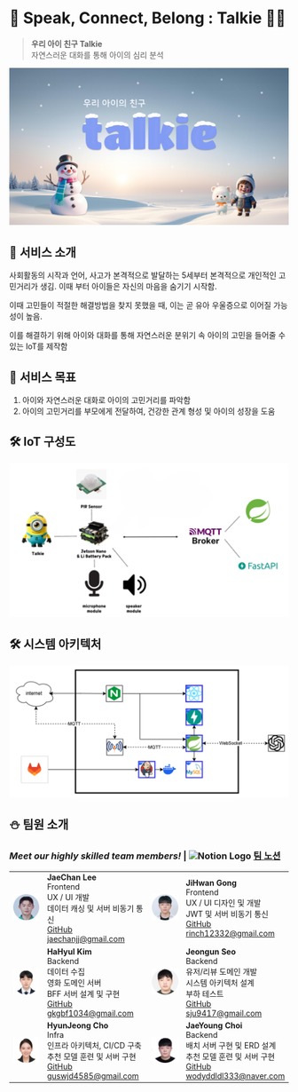 # 🎄 Speak, Connect, Belong : Talkie 🎄🎅

> **우리 아이 친구 Talkie**<br>
> 자연스러운 대화를 통해 아이의 심리 분석

![main](./exec/img/talkie_main.png)

## 🎁 서비스 소개

사회활동의 시작과 언어, 사고가 본격적으로 발달하는 5세부터 본격적으로 개인적인 고민거리가 생김. 이때 부터 아이들은 자신의 마음을 숨기기 시작함. 

이때 고민들이 적절한 해결방법을 찾지 못했을 때, 이는 곧 유아 우울증으로 이어질 가능성이 높음.

이를 해결하기 위해 아이와 대화를 통해 자연스러운 분위기 속 아이의 고민을 들어줄 수 있는 IoT를 제작함

## 🎁	서비스 목표

1. 아이와 자연스러운 대화로 아이의 고민거리를 파악함
2. 아이의 고민거리를 부모에게 전달하여, 건강한 관계 형성 및 아이의 성장을 도움

## 🛠 IoT 구성도

![iot](exec/img/iot.jpg)

## 🛠 시스템 아키텍처

![archi](exec/img/archi.jpg)


## ⛄ 팀원 소개

### **_Meet our highly skilled team members!_** | <img src="https://upload.wikimedia.org/wikipedia/commons/e/e9/Notion-logo.svg" alt="Notion Logo" width="20"/> [팀 노션](https://snowy-lilac-f3b.notion.site/6-5193ecebfd8643ba9d99d29e3bea2482?pvs=4)

|                                     |                                                                                                                                                                   |                                      |                                                                                                                                                                            |
| ----------------------------------- | ----------------------------------------------------------------------------------------------------------------------------------------------------------------- | ------------------------------------ | -------------------------------------------------------------------------------------------------------------------------------------------------------------------------- |
| ![JaeChan](exec/img/chan.jpg) | **JaeChan Lee**  <br> Frontend <br> UX / UI 개발 <br> 데이터 캐싱 및 서버 비동기 통신 <br> [GitHub](https://github.com/jaechanjj) <br> jaechanjj@gmail.com      | ![JiHwan Gong](exec/img/jihwan.jpg) | **JiHwan Gong**  <br> Frontend <br> UX / UI 디자인 및 개발 <br> JWT 및 서버 비동기 통신 <br>[GitHub](https://github.com/izgnok) <br> rinch12332@gmail.com          |
| ![jihwan](exec/img/hyulKim.jpg)      | **HaHyul Kim** <br> Backend <br> 데이터 수집 <br> 영화 도메인 서버 <br> BFF 서버 설계 및 구현 <br> [GitHub](https://github.com/busangangster) <br> gkgbf1034@gmail.com  | ![Jeongun Seo](exec/img/seo.jpg)           | **Jeongun Seo** <br> Backend <br> 유저/리뷰 도메인 개발 <br> 시스템 아키텍처 설계 <br> 부하 테스트 <br> [GitHub](https://github.com/SlowCloud) <br> sju9417@gmail.com    |
| ![HyunJeong Cho](exec/img/jeong.jpg)          | **HyunJeong Cho** <br> Infra <br> 인프라 아키텍처, CI/CD 구축 <br> 추천 모델 훈련 및 서버 구현 <br> [GitHub](https://github.com/hyunjeongg11) <br> guswjd4585@gmail.com | ![jae](exec/img/jae.jpg)             | **JaeYoung Choi** <br> Backend <br> 배치 서버 구현 및 ERD 설계 <br> 추천 모델 훈련 및 서버 구현 <br> [GitHub](https://github.com/wodyddldl333) <br> wodyddldl333@naver.com |
